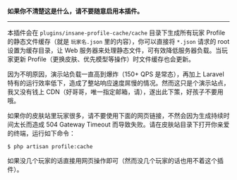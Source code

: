 **如果你不清楚这是什么，请不要随意启用本插件。**

--------

本插件会在 `plugins/insane-profile-cache/cache` 目录下生成所有玩家 Profile 的静态文件缓存（就是 `玩家名.json` 里的内容），你可以直接将 `*.json` 请求的 root 设置为缓存目录，让 Web 服务器来处理静态文件，可有效降低服务器负载。当玩家更新 Profile（更换皮肤、优先模型等操作）时文件缓存也会更新。

因为不明原因，演示站负载一直高到爆炸（150+ QPS 是常态），再加上 Laravel 特有的运行效率低下，造成了整站响应速度屌慢的情况。然而这只是个演示站点，我又没有钱上 CDN（好哥哥，唯一指定邮箱，请），遂出此下策，好孩子不要用哦。

如果你的皮肤站里玩家很多，请不要使用下面的网页链接，不然会因为生成持续时间太长而造成 504 Gateway Timeout 而导致失败。请在皮肤站目录下打开你亲爱的终端，运行如下命令：

```shell
$ php artisan profile:cache
```

如果没几个玩家的话直接用网页操作即可（然而没几个玩家的话也用不着这个插件）。
